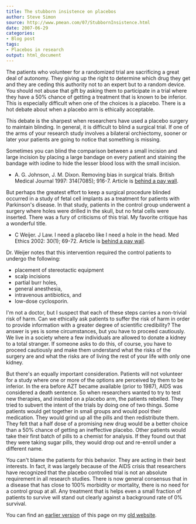 ```yaml
---
title: The stubborn insistence on placebos
author: Steve Simon
source: http://www.pmean.com/07/StubbornInsistence.html
date: 2007-06-29
categories:
- Blog post
tags:
- Placebos in research
output: html_document
---
```


The patients who volunteer for a randomized trial are sacrificing a great deal of autonomy. They giving up the right to determine which drug they get and they are ceding this authority not to an expert but to a random device. You should not abuse that gift by asking them to participate in a trial where they have a 50% chance of getting a treatment that is known to be inferior. This is especially difficult when one of the choices is a placebo. There is a hot debate about when a placebo arm is ethically acceptable.

This debate is the sharpest when researchers have used a placebo surgery to maintain blinding. In general, it is difficult to blind a surgical trial. If one of the arms of your research study involves a bilateral orchiectomy, sooner or later your patients are going to notice that something is missing.

Sometimes you can blind the comparison between a small incision and large incision by placing a large bandage on every patient and staining the bandage with iodine to hide the lesser blood loss with the small incision.

+ A. G. Johnson, J. M. Dixon. Removing bias in surgical trials. British Medical Journal 1997: 314(7085); 916-7. Article is [behind a pay wall][joh1].

But perhaps the greatest effort to keep a surgical procedure blinded occurred in a study of fetal cell implants as a treatment for patients with Parkinson's disease. In that study, patients in the control group underwent a surgery where holes were drilled in the skull, but no fetal cells were inserted. There was a fury of criticisms of this trial. My favorite critique has a wonderful title.

+ C Weijer. J Law. I need a placebo like I need a hole in the head. 
Med Ethics 2002: 30(1); 69-72. Article is [behind a pay wall][wei1].

Dr. Weijer notes that this intervention required the control patients to undergo the following:

+ placement of stereotactic equipment
+ scalp incisions
+ partial burr holes,
+ general anesthesia,
+ intravenous antibiotics, and
+ low-dose cyclosporin.

I'm not a doctor, but I suspect that each of these steps carries a non-trivial risk of harm. Can we ethically ask patients to suffer the risk of harm in order to provide information with a greater degree of scientific credibility? The answer is yes is some circumstances, but you have to proceed cautiously. We live in a society where a few individuals are allowed to donate a kidney to a total stranger. If someone asks to do this, of course, you have to proceed cautiously and make them understand what the risks of the surgery are and what the risks are of living the rest of your life with only one kidney.

But there's an equally important consideration. Patients will not volunteer for a study where one or more of the options are perceived by them to be inferior. In the era before AZT became available (prior to 1987), AIDS was considered a death sentence. So when researchers wanted to try to test new therapies, and insisted on a placebo arm, the patients rebelled. They tried to subvert the intent of the trials by doing one of two things. Some patients would get together in small groups and would pool their medication. They would grind up all the pills and then redistribute them. They felt that a half dose of a promising new drug would be a better choice than a 50% chance of getting an ineffective placebo. Other patients would take their first batch of pills to a chemist for analysis. If they found out that they were taking sugar pills, they would drop out and re-enroll under a different name.

You can't blame the patients for this behavior. They are acting in their best interests. In fact, it was largely because of the AIDS crisis that researchers have recognized that the placebo controlled trial is not an absolute requirement in all research studies. There is now general consensus that in a disease that has close to 100% morbidity or mortality, there is no need for a control group at all. Any treatment that is helps even a small fraction of patients to survive will stand out clearly against a background rate of 0% survival.

You can find an [earlier version][sim1] of this page on my [old website][sim2].

[sim1]: http://www.pmean.com/07/StubbornInsistence.html
[sim2]: http://www.pmean.com

[joh1]: https://www.bmj.com/content/314/7085/916.full
[wei1]: https://www.cambridge.org/core/journals/journal-of-law-medicine-and-ethics/article/abs/i-need-a-placebo-like-i-need-a-hole-in-the-head/3EA9658F2722D6150FA99C83DCB894B8
